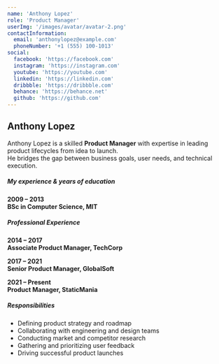 ```yaml
---
name: 'Anthony Lopez'
role: 'Product Manager'
userImg: '/images/avatar/avatar-2.png'
contactInformation:
  email: 'anthonylopez@example.com'
  phoneNumber: '+1 (555) 100-1013'
social:
  facebook: 'https://facebook.com'
  instagram: 'https://instagram.com'
  youtube: 'https://youtube.com'
  linkedin: 'https://linkedin.com'
  dribbble: 'https://dribbble.com'
  behance: 'https://behance.net'
  github: 'https://github.com'
---
```


## Anthony Lopez

Anthony Lopez is a skilled **Product Manager** with expertise in leading product lifecycles from idea to launch.  
He bridges the gap between business goals, user needs, and technical execution.

##### My experience & years of education

**2009 – 2013**  
**BSc in Computer Science, MIT**

##### Professional Experience

**2014 – 2017**  
**Associate Product Manager, TechCorp**

**2017 – 2021**  
**Senior Product Manager, GlobalSoft**

**2021 – Present**  
**Product Manager, StaticMania**

##### Responsibilities

- Defining product strategy and roadmap
- Collaborating with engineering and design teams
- Conducting market and competitor research
- Gathering and prioritizing user feedback
- Driving successful product launches
